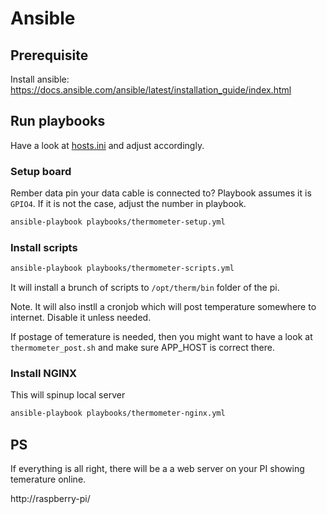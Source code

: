 # Ansible

## Prerequisite

Install ansible: https://docs.ansible.com/ansible/latest/installation_guide/index.html


## Run playbooks

Have a look at [hosts.ini](./inventories/hosts.ini) and adjust accordingly.

### Setup board

Rember data pin your data cable is connected to? Playbook assumes it is `GPIO4`. If it is not the case, adjust the number in playbook.

```sh
ansible-playbook playbooks/thermometer-setup.yml
```

### Install scripts

```sh
ansible-playbook playbooks/thermometer-scripts.yml
```

It will install a brunch of scripts to `/opt/therm/bin` folder of the pi.

Note. It will also instll a cronjob which will post temperature somewhere to internet. Disable it unless needed.

If postage of temerature is needed, then you might want to have a look at `thermometer_post.sh` and make sure APP_HOST is correct there.

### Install NGINX

This will spinup local server

```sh
ansible-playbook playbooks/thermometer-nginx.yml
```

## PS

If everything is all right, there will be a a web server on your PI showing temerature online.

http://raspberry-pi/